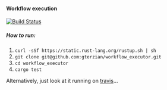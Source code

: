 #### Workflow execution

[![Build Status](https://travis-ci.org/gterzian/workflow_executor.svg?branch=master)](https://travis-ci.org/gterzian/workflow_executor)

##### How to run:

1. `curl -sSf https://static.rust-lang.org/rustup.sh | sh`
2. `git clone git@github.com:gterzian/workflow_executor.git`
3. `cd workflow_executor`
4. `cargo test`

Alternatively, just look at it running on [travis](https://travis-ci.org/gterzian/workflow_executor)...